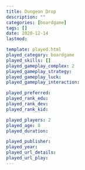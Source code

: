 ```yaml
---
title: Dungeon Drop
description: ""
categories: [boardgame]
tags: []
date: 2020-12-14
lastmod: 

template: played.html
played_category: boardgame
played_skills: []
played_gameplay_complex: 2
played_gameplay_strategy: 
played_gameplay_luck: 
played_gameplay_interaction: 

played_preferred: 
played_rank_edu: 
played_rank_dev: 
played_rank_kid: 

played_players: 2
played_age: 8
played_duration: 

played_publisher: 
played_year: 
played_url_details: 
played_url_play: 
---
```

